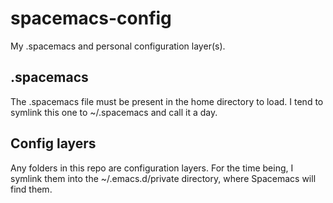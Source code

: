 spacemacs-config
================

My .spacemacs and personal configuration layer(s).

.spacemacs
----------

The .spacemacs file must be present in the home directory to load. I tend to symlink this one to ~/.spacemacs and call it a day.

Config layers
-------------

Any folders in this repo are configuration layers. For the time being, I symlink them into the ~/.emacs.d/private directory, where Spacemacs will find them.

